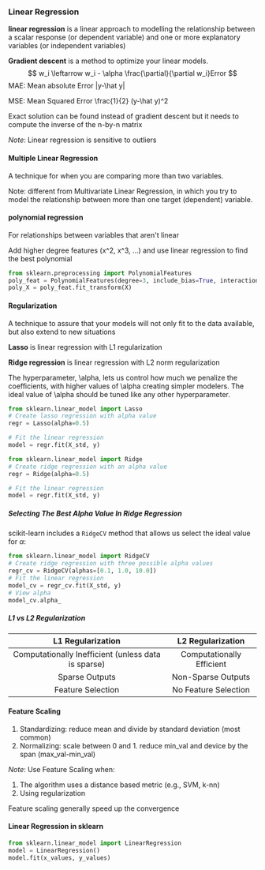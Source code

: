 ### Linear Regression

**linear regression** is a linear approach to modelling the relationship between a scalar response (or dependent variable) and one or more explanatory variables (or independent variables)

**Gradient descent** is a method to optimize your linear models.
$$
w_i \leftarrow  w_i - \alpha \frac{\partial}{\partial w_i}Error
$$
MAE: Mean absolute Error |y-\hat y|

MSE: Mean Squared Error \frac{1}{2} (y-\hat y)^2

Exact solution can be found instead of gradient descent but it needs to compute the inverse of the n-by-n matrix

_Note_: Linear regression is sensitive to outliers

#### Multiple Linear Regression

A technique for when you are comparing more than two variables.

Note: different from Multivariate Linear Regression, in which you try to model the relationship between more than one target (dependent) variable.

#### polynomial regression

For relationships between variables that aren't linear

Add higher degree features (x^2, x^3, ...) and use linear regression to find the best polynomial

```python
from sklearn.preprocessing import PolynomialFeatures
poly_feat = PolynomialFeatures(degree=3, include_bias=True, interaction_only=False)
poly_X = poly_feat.fit_transform(X)
```

#### Regularization

A technique to assure that your models will not only fit to the data available, but also extend to new situations

__Lasso__ is linear regression with L1 regularization

__Ridge regression__ is linear regression with L2 norm regularization

The hyperparameter, \alpha, lets us control how much we penalize the coefficients, with higher values of \alpha creating simpler modelers. The ideal value of \alpha should be tuned like any other hyperparameter. 

```python
from sklearn.linear_model import Lasso
# Create lasso regression with alpha value
regr = Lasso(alpha=0.5)

# Fit the linear regression
model = regr.fit(X_std, y)
```

```python
from sklearn.linear_model import Ridge
# Create ridge regression with an alpha value
regr = Ridge(alpha=0.5)

# Fit the linear regression
model = regr.fit(X_std, y)
```

##### Selecting The Best Alpha Value In Ridge Regression

scikit-learn includes a `RidgeCV` method that allows us select the ideal value for $\alpha$:

```python
from sklearn.linear_model import RidgeCV
# Create ridge regression with three possible alpha values
regr_cv = RidgeCV(alphas=[0.1, 1.0, 10.0])
# Fit the linear regression
model_cv = regr_cv.fit(X_std, y)
# View alpha
model_cv.alpha_
```

##### L1 vs L2 Regularization

|                  L1 Regularization                  |     L2 Regularization     |
| :-------------------------------------------------: | :-----------------------: |
| Computationally Inefficient (unless data is sparse) | Computationally Efficient |
|                   Sparse Outputs                    |    Non-Sparse Outputs     |
|                  Feature Selection                  |   No Feature Selection    |

#### Feature Scaling

1. Standardizing: reduce mean and divide by standard deviation (most common)
2. Normalizing: scale between 0 and 1. reduce min_val and device by the span (max_val-min_val)

_Note_: Use Feature Scaling when:

1. The algorithm uses a distance based metric (e.g., SVM, k-nn)
2. Using regularization

Feature scaling generally speed up the convergence

#### Linear Regression in sklearn

```python
from sklearn.linear_model import LinearRegression
model = LinearRegression()
model.fit(x_values, y_values)
```

